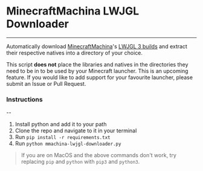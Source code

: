 # MinecraftMachina LWJGL Downloader
---
Automatically download [MinecraftMachina](https://github.com/MinecraftMachina)'s [LWJGL 3 builds](https://github.com/MinecraftMachina/lwjgl3) and extract their respective natives into a directory of your choice.

This script **does not** place the libraries and natives in the directories they need to be in to be used by your Minecraft launcher. This is an upcoming feature. If you would like to add support for your favourite launcher, please submit an Issue or Pull Request.

### Instructions
--
1. Install python and add it to your path
2. Clone the repo and navigate to it in your terminal
3. Run `pip install -r requirements.txt`
4. Run `python mmachina-lwjgl-downloader.py`

> If you are on MacOS and the above commands don't work, try replacing `pip` and `python` with `pip3` and `python3`.
